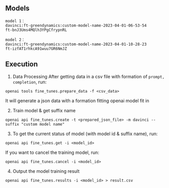 ## Models
```angular2html
model 1：
davinci:ft-greendynamics:custom-model-name-2023-04-01-06-53-54
ft-bnJ3Ums4MQlh3YPgCfrypnRL

model 2：
davinci:ft-greendynamics:custom-model-name-2023-04-01-10-28-23
ft-izfAT1rhkcA91wuu7GR6NmJZ
```

## Execution
1. Data Processing
After getting data in a csv file with formation of `prompt, completion`, run:
```angular2html
openai tools fine_tunes.prepare_data -f <csv_data>
```
It will generate a json data with a formation fitting openai model fit in

2. Train model & get suffix name
```angular2html
openai api fine_tunes.create -t <prepared_json_file> -m davinci --suffix "custom model name"
```
3. To get the current status of model (with model id & suffix name), run:
```angular2html
openai api fine_tunes.get -i <model_id>
```
If you want to cancel the training model, run:
```angular2html
openai api fine_tunes.cancel -i <model_id>
```
4. Output the model training result
```angular2html
openai api fine_tunes.results -i <model_id> > result.csv
```